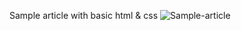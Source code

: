 Sample article with basic html & css
![Sample-article](https://github.com/tininini/sample-article/assets/106431859/14b006e1-5e3f-4b0c-93eb-092b35fef1dc)
